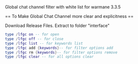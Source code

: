 Global chat channel filter with white list for warmane 3.3.5


== To Make Global Chat Channel more clear and explicitness == 

Download Release Files. Extract to folder "interface"

```lua
type /lfgc on -- for open
type /lfgc off -- for close
type /lfgc list -- for keywords list
type /lfgc add {keywords}-- for filter options add
type /lfgc rm {keywords}-- for filter options remove
type /lfgc clear -- for all options clear
```

